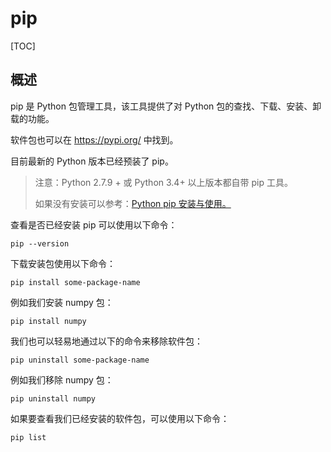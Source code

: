 # pip

[TOC]

## 概述

pip 是 Python 包管理工具，该工具提供了对 Python 包的查找、下载、安装、卸载的功能。

软件包也可以在 https://pypi.org/ 中找到。

目前最新的 Python 版本已经预装了 pip。

> 注意：Python 2.7.9 + 或 Python 3.4+ 以上版本都自带 pip 工具。
>
> 如果没有安装可以参考：[Python pip 安装与使用。](https://www.runoob.com/w3cnote/python-pip-install-usage.html)

查看是否已经安装 pip 可以使用以下命令：

```
pip --version
```

下载安装包使用以下命令：

```
pip install some-package-name
```

例如我们安装 numpy 包：

```
pip install numpy
```

我们也可以轻易地通过以下的命令来移除软件包：

```
pip uninstall some-package-name
```

例如我们移除 numpy 包：

```
pip uninstall numpy
```

如果要查看我们已经安装的软件包，可以使用以下命令：

```
pip list
```
